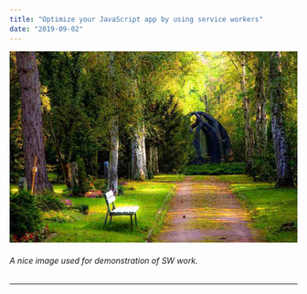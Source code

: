 ```yaml
---
title: "Optimize your JavaScript app by using service workers"
date: "2019-09-02"
---
```


![Optimize your JavaScript app by using service workers](./optimize-your-javascript-service-workers.jpeg)
###### A nice image used for demonstration of SW work.
---

